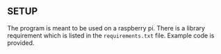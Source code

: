 ## SETUP
The program is meant to be used on a raspberry pi. There is a library requirement which is listed in the ```requirements.txt``` file. Example code is provided.